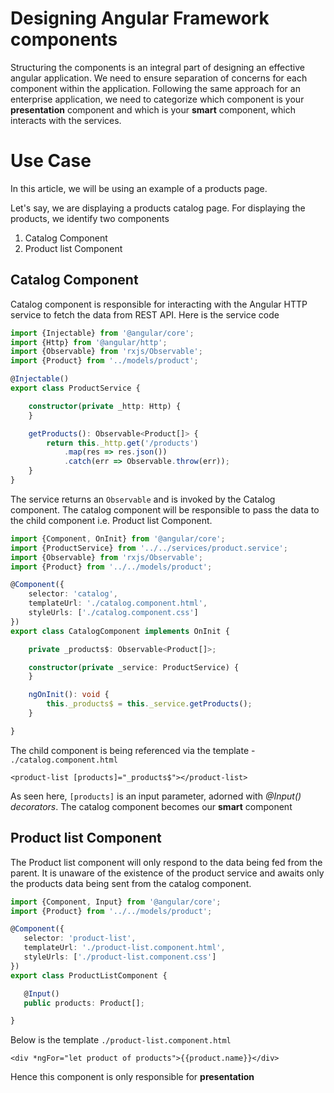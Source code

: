 # Designing Angular Framework components

Structuring the components is an integral part of designing an effective angular application. We need to ensure separation of concerns for each component within the application. Following the same approach for an enterprise application, we need to categorize which component is your **presentation** component and which is your **smart** component, which interacts with the services.

# Use Case
In this article, we will be using an example of a products page.

Let's say, we are displaying a products catalog page. For displaying the products, we identify two components
1.  Catalog Component
2.  Product list Component

## Catalog Component
Catalog component is responsible for interacting with the Angular HTTP service to fetch the data from REST API. Here is the service code

```typescript
import {Injectable} from '@angular/core';
import {Http} from '@angular/http';
import {Observable} from 'rxjs/Observable';
import {Product} from '../models/product';

@Injectable()
export class ProductService {

    constructor(private _http: Http) {
    }

    getProducts(): Observable<Product[]> {
        return this._http.get('/products')
            .map(res => res.json())
            .catch(err => Observable.throw(err));
    }
}
```

The service returns an `Observable` and is invoked by the Catalog component. The catalog component will be responsible to pass the data to the child component i.e. Product list Component.

```typescript
import {Component, OnInit} from '@angular/core';
import {ProductService} from '../../services/product.service';
import {Observable} from 'rxjs/Observable';
import {Product} from '../../models/product';

@Component({
    selector: 'catalog',
    templateUrl: './catalog.component.html',
    styleUrls: ['./catalog.component.css']
})
export class CatalogComponent implements OnInit {

    private _products$: Observable<Product[]>;

    constructor(private _service: ProductService) {
    }

    ngOnInit(): void {
        this._products$ = this._service.getProducts();
    }

}
```

The child component is being referenced via the template - `./catalog.component.html`

```
<product-list [products]="_products$"></product-list>
```

As seen here, `[products]` is an input parameter, adorned with *@Input() decorators*. The catalog component becomes our **smart** component

## Product list Component
The Product list component will only respond to the data being fed from the parent. It is unaware of the existence of the product service and awaits only the products data being sent from the catalog component.

```typescript
import {Component, Input} from '@angular/core';
import {Product} from '../../models/product';

@Component({
   selector: 'product-list',
   templateUrl: './product-list.component.html',
   styleUrls: ['./product-list.component.css']
})
export class ProductListComponent {

   @Input()
   public products: Product[];

}
```

Below is the template `./product-list.component.html`

```
<div *ngFor="let product of products">{{product.name}}</div>
```

Hence this component is only responsible for **presentation**







